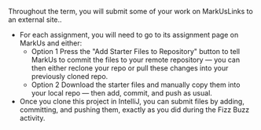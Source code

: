 Throughout the term, you will submit some of your work on MarkUsLinks to an external site..

- For each assignment, you will need to go to its assignment page on MarkUs and either:
  - Option 1 Press the "Add Starter Files to Repository" button to tell MarkUs to commit the files to your remote repository — you can then either reclone your repo or pull these changes into your previously cloned repo.
  - Option 2 Download the starter files and manually copy them into your local repo — then add, commit, and push as usual.
- Once you clone this project in IntelliJ, you can submit files by adding, committing, and pushing them, exactly as you did during the Fizz Buzz activity.